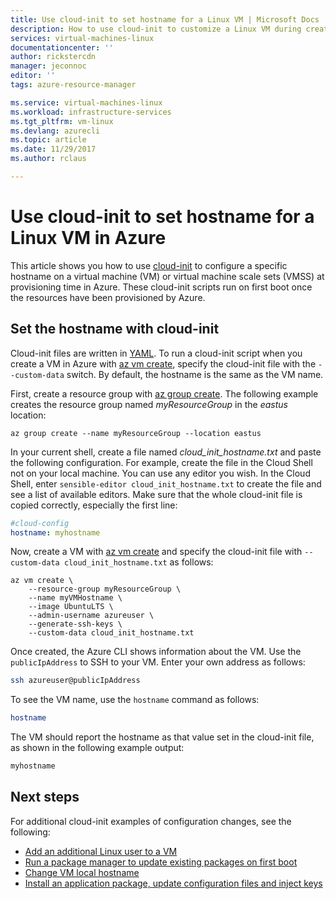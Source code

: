 ```yaml
---
title: Use cloud-init to set hostname for a Linux VM | Microsoft Docs
description: How to use cloud-init to customize a Linux VM during creation with the Azure CLI 2.0
services: virtual-machines-linux
documentationcenter: ''
author: rickstercdn
manager: jeconnoc
editor: ''
tags: azure-resource-manager

ms.service: virtual-machines-linux
ms.workload: infrastructure-services
ms.tgt_pltfrm: vm-linux
ms.devlang: azurecli
ms.topic: article
ms.date: 11/29/2017
ms.author: rclaus

---
```

# Use cloud-init to set hostname for a Linux VM in Azure
This article shows you how to use [cloud-init](https://cloudinit.readthedocs.io) to configure a specific hostname on a virtual machine (VM) or virtual machine scale sets (VMSS) at provisioning time in Azure. These cloud-init scripts run on first boot once the resources have been provisioned by Azure.

## Set the hostname with cloud-init
Cloud-init files are written in [YAML](http://www.yaml.org). To run a cloud-init script when you create a VM in Azure with [az vm create](/cli/azure/vm#create), specify the cloud-init file with the `--custom-data` switch. By default, the hostname is the same as the VM name. 

First, create a resource group with [az group create](/cli/azure/group#create). The following example creates the resource group named *myResourceGroup* in the *eastus* location:

```azurecli
az group create --name myResourceGroup --location eastus
```

In your current shell, create a file named *cloud_init_hostname.txt* and paste the following configuration. For example, create the file in the Cloud Shell not on your local machine. You can use any editor you wish. In the Cloud Shell, enter `sensible-editor cloud_init_hostname.txt` to create the file and see a list of available editors. Make sure that the whole cloud-init file is copied correctly, especially the first line:

```yaml
#cloud-config
hostname: myhostname
```

Now, create a VM with [az vm create](/cli/azure/vm#create) and specify the cloud-init file with `--custom-data cloud_init_hostname.txt` as follows:

```azurecli
az vm create \
    --resource-group myResourceGroup \
    --name myVMHostname \
    --image UbuntuLTS \
    --admin-username azureuser \
    --generate-ssh-keys \
    --custom-data cloud_init_hostname.txt
```

Once created, the Azure CLI shows information about the VM. Use the `publicIpAddress` to SSH to your VM. Enter your own address as follows:

```bash
ssh azureuser@publicIpAddress
```

To see the VM name, use the `hostname` command as follows:

```bash
hostname
```

The VM should report the hostname as that value set in the cloud-init file, as shown in the following example output:

```bash
myhostname
```
## Next steps
For additional cloud-init examples of configuration changes, see the following:
 
- [Add an additional Linux user to a VM](cloudinit-add-user.md)
- [Run a package manager to update existing packages on first boot](cloudinit-update-vm.md)
- [Change VM local hostname](cloudinit-update-vm-hostname.md) 
- [Install an application package, update configuration files and inject keys](tutorial-automate-vm-deployment.md)